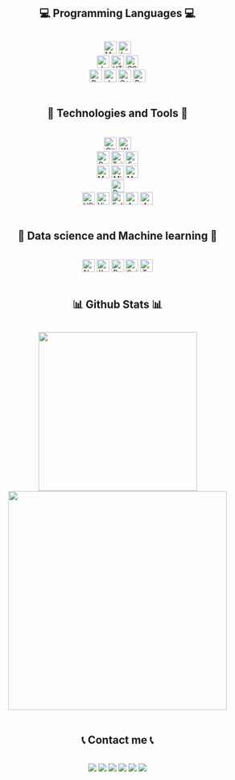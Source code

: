 
<h2 align="center">💻 Programming Languages 💻</h2>
<br>
<div align="center">
    <div>
        <img src="https://img.shields.io/badge/markdown-%23000000.svg?style=for-the-badge&logo=markdown&logoColor=white" alt="Markdown" height="25" />
        <img src="https://img.shields.io/badge/latex-%23008080.svg?style=for-the-badge&logo=latex&logoColor=whit" alt="LaTeX" height="25" />
    </div>
    <div>
        <img src="https://img.shields.io/badge/JavaScript-F7DF1E?style=for-the-badge&logo=javascript&logoColor=black" alt="Javascript" height="25"/>
        <img src="https://img.shields.io/badge/HTML5-E34F26?style=for-the-badge&logo=html5&logoColor=white" alt="HTML" height="25" />
        <img src="https://img.shields.io/badge/CSS3-1572B6?style=for-the-badge&logo=css3&logoColor=white" alt="CSS" height="25" />
    </div>
    <div>
        <img src="https://img.shields.io/badge/python-3670A0?style=for-the-badge&logo=python&logoColor=ffdd54" alt="Python" height="25" />
        <img src="https://img.shields.io/badge/java-%23ED8B00.svg?style=for-the-badge&logo=java&logoColor=white" alt="Java" height="25" />
        <img src="https://img.shields.io/badge/c++-%2300599C.svg?style=for-the-badge&logo=c%2B%2B&logoColor=white" alt="C++" height="25" />
        <img src="https://img.shields.io/badge/Rust-000000?style=for-the-badge&logo=rust&logoColor=white" alt="Russ" height="25" />
    </div>
</div>
<br>
<h2 align="center">🧰 Technologies and Tools 🧰</h2>
<br>
<div align="center">
    <div>
        <img src="https://img.shields.io/badge/github-%23121011.svg?style=for-the-badge&logo=github&logoColor=white" alt="Github" height="25" />
        <img src="https://img.shields.io/badge/WordPress-%23117AC9.svg?style=for-the-badge&logo=WordPress&logoColor=white" alt="Wordpress" height="25" />
    </div>
    <div>
        <img src="https://img.shields.io/badge/React-20232A?style=for-the-badge&logo=react&logoColor=61DAFB" alt="ReactJS" height="25"/>
        <img src="https://img.shields.io/badge/Tailwind_CSS-38B2AC?style=for-the-badge&logo=tailwind-css&logoColor=white" alt="TailwindCSS" height="25"/>
        <img src="https://img.shields.io/badge/Express.js-404D59?style=for-the-badge" alt="ExpressJs" height="25"/>
    </div>
    <div>
        <img src="https://img.shields.io/badge/MariaDB-003545?style=for-the-badge&logo=mariadb&logoColor=white" alt="MariaDB" height="25" />
        <img src="https://img.shields.io/badge/Microsoft%20SQL%20Sever-CC2927?style=for-the-badge&logo=microsoft%20sql%20server&logoColor=white" alt="Micrsoft SQL" height="25" />
        <img src="https://img.shields.io/badge/mysql-%2300f.svg?style=for-the-badge&logo=mysql&logoColor=white" alt="MySQL" height="25" />
    </div>
    <div>
        <img src="https://img.shields.io/badge/docker-%230db7ed.svg?style=for-the-badge&logo=docker&logoColor=white" alt="Docker" height="25" />
    </div>
    <div>
        <img src="https://img.shields.io/badge/Visual%20Studio%20Code-0078d7.svg?style=for-the-badge&logo=visual-studio-code&logoColor=white" alt="VSCode" height="25" />
        <img src="https://img.shields.io/badge/Visual%20Studio-5C2D91.svg?style=for-the-badge&logo=visual-studio&logoColor=white" alt="Visual studio" height="25" />
        <img src="https://img.shields.io/badge/Eclipse-2C2255?style=for-the-badge&logo=eclipse&logoColor=white" alt="Eclipse" height="25" />
        <img src="https://img.shields.io/badge/Android_Studio-3DDC84?style=for-the-badge&logo=android-studio&logoColor=white" alt="Android studio" height="25" />
        <img src="https://img.shields.io/badge/Arduino_IDE-00979D?style=for-the-badge&logo=arduino&logoColor=white" alt="Arduino IDE" height="25" />
    </div>
</div>
<br>

<h2 align="center">📝 Data science and Machine learning 📝</h2>
<br>
<div align="center">
    <img src="https://img.shields.io/badge/numpy-%23013243.svg?style=for-the-badge&logo=numpy&logoColor=white" alt="Numpy" height="25"/>
    <img src="https://img.shields.io/badge/Keras-%23D00000.svg?style=for-the-badge&logo=Keras&logoColor=white" alt="Keras" height="25" />
    <img src="https://img.shields.io/badge/pandas-%23150458.svg?style=for-the-badge&logo=pandas&logoColor=white" alt="Pandas" height="25" />
    <img src="https://img.shields.io/badge/scikit--learn-%23F7931E.svg?style=for-the-badge&logo=scikit-learn&logoColor=white" alt="Scikit learn" height="25" />
    <img src="https://img.shields.io/badge/TensorFlow-%23FF6F00.svg?style=for-the-badge&logo=TensorFlow&logoColor=white" alt="Tensorflow" height="25" />
</div>
<br>

<h2 align="center">📊 Github Stats 📊</h2>
<br>
<div align="center">
    <img width="315" src="https://github-readme-stats.vercel.app/api/top-langs/?username=phuc16102001&layout=compact&theme=algolia"/>
    <img width="434" src="https://github-readme-stats.vercel.app/api?username=phuc16102001&show_icons=true&theme=algolia" />
</div>
<br>

<h2 align="center">📞 Contact me 📞</h2>
<br>
<div align="center">
    <a href="https://www.facebook.com/phuc16102001" target="top"><img src="https://img.shields.io/badge/Facebook-%231877F2.svg?style=for-the-badge&logo=Facebook&logoColor=white"></a>
    <a href="https://www.linkedin.com/in/phuc16102001/" target="top"><img src="https://img.shields.io/badge/linkedin-%230077B5.svg?style=for-the-badge&logo=linkedin&logoColor=white"></a>
    <a href="https://www.youtube.com/channel/UCIGu9wxM0rMvulvOyoh1jBw" target="top"><img src="https://img.shields.io/badge/youtube-%23FF0000.svg?style=for-the-badge&logo=YouTube&logoColor=white"></a>
    <a href="mailto:phuc16102001@gmail.com" target="blank"><img src="https://img.shields.io/badge/Gmail-D14836?style=for-the-badge&logo=gmail&logoColor=white"></a>
    <a href="https://www.kaggle.com/phuc16102001" target="top"><img src="https://img.shields.io/badge/kaggle-%2320BEFF.svg?&style=for-the-badge&logo=kaggle&logoColor=white"></a>
    <a href="https://codeforces.com/profile/phuc16102001" target="top"><img src="https://img.shields.io/badge/Codeforces-445f9d?style=for-the-badge&logo=Codeforces&logoColor=white"></a>
</div>
